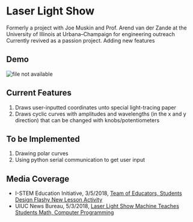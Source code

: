 # Laser Light Show
Formerly a project with Joe Muskin and Prof. Arend van der Zande at the University of Illinois at Urbana–Champaign for engineering outreach <br>
Currently revived as a passion project. Adding new features

## Demo
![file not available](videos/batmanDemo.gif)

## Current Features
1. Draws user-inputted coordinates unto special light-tracing paper
2. Draws cyclic curves with amplitudes and wavelengths (in the x and y direction) that can be changed with knobs/potentiometers

## To be Implemented
1. Drawing polar curves
2. Using python serial communication to get user input

## Media Coverage

- I-STEM Education Initiative, 3/5/2018, [Team of Educators, Students Design Flashy New Lesson Activity](http://www.istem.illinois.edu/news/ums.laser.light.html)
- UIUC News Bureau, 5/3/2018, [Laser Light Show Machine Teaches Students Math, Computer Programming](https://mechanical.illinois.edu/news/laser-light-show-machine-teaches-students-math-computer-programming)
